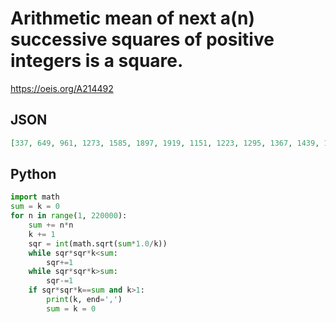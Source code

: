 # Arithmetic mean of next a\(n\) successive squares of positive integers is a square\.
https://oeis.org/A214492
## JSON
```JSON
[337, 649, 961, 1273, 1585, 1897, 1919, 1151, 1223, 1295, 1367, 1439, 1511, 1583, 1655, 1727, 1799, 1871, 1943, 2015, 2087, 2159, 2231, 2303, 2375, 2447, 2519, 1487, 1511, 1535, 1559, 1583, 1607, 1631, 1655, 1679, 1703, 1727, 1751, 1775, 1799, 1823, 1847, 1871, 1895, 1919]
```
## Python
```Python
import math
sum = k = 0
for n in range(1, 220000):
    sum += n*n
    k += 1
    sqr = int(math.sqrt(sum*1.0/k))
    while sqr*sqr*k<sum:
        sqr+=1
    while sqr*sqr*k>sum:
        sqr-=1
    if sqr*sqr*k==sum and k>1:
        print(k, end=',')
        sum = k = 0
```
